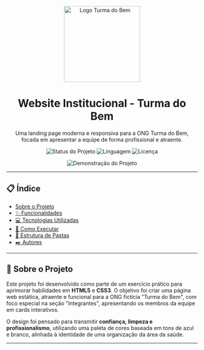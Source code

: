 <p align="center">
  <img src="URL_DA_SUA_IMAGEM_DE_LOGO_AQUI" width="200" alt="Logo Turma do Bem">
</p>

<h1 align="center">
  Website Institucional - Turma do Bem
</h1>

<p align="center">
  Uma landing page moderna e responsiva para a ONG Turma do Bem, focada em apresentar a equipe de forma profissional e atraente.
</p>

<p align="center">
  <img src="https://img.shields.io/badge/status-concluído-brightgreen" alt="Status do Projeto">
  <img src="https://img.shields.io/badge/linguagem-HTML/CSS-blue" alt="Linguagem">
  <img src="https://img.shields.io/badge/licença-MIT-informational" alt="Licença">
</p>

<p align="center">
  <img src="URL_PARA_SEU_GIF_DE_DEMONSTRAÇÃO_AQUI" alt="Demonstração do Projeto">
</p>

---

## 📋 Índice

* [Sobre o Projeto](#-sobre-o-projeto)
* [✨ Funcionalidades](#-funcionalidades)
* [💻 Tecnologias Utilizadas](#-tecnologias-utilizadas)
* [🚀 Como Executar](#-como-executar)
* [📁 Estrutura de Pastas](#-estrutura-de-pastas)
* [✒️ Autores](#️-autores)

---

## 📖 Sobre o Projeto

Este projeto foi desenvolvido como parte de um exercício prático para aprimorar habilidades em **HTML5** e **CSS3**. O objetivo foi criar uma página web estática, atraente e funcional para a ONG fictícia "Turma do Bem", com foco especial na seção "Integrantes", apresentando os membros da equipe em cards interativos.

O design foi pensado para transmitir **confiança, limpeza e profissionalismo**, utilizando uma paleta de cores baseada em tons de azul e branco, alinhada à identidade de uma organização da área da saúde.

---